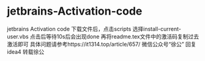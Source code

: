 # jetbrains-Activation-code
jetbrains  Activation code
下载文件后，点击scripts
选择install-current-user.vbs
点击后等待10s后会出现done
再将readme.tex文件中的激活码复制过去激活即可
具体问题请参考https://it1314.top/article/657/
微信公众号“徐公” 回复idea4
转载徐公
